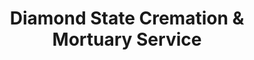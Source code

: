 ---
title: "Diamond State Cremation & Mortuary Service"
url: /lead-hill/diamond-state-cremation-und-mortuary-service/
shop: Bestattungen
---